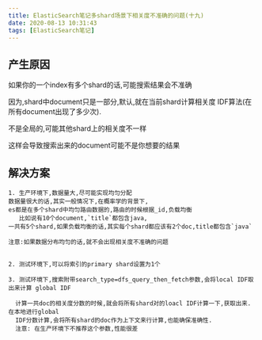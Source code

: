 ```yaml
---
title: ElasticSearch笔记多shard场景下相关度不准确的问题(十九)
date: 2020-08-13 10:31:43
tags: [ElasticSearch笔记]
---
```


## 产生原因
如果你的一个index有多个shard的话,可能搜索结果会不准确   

因为,shard中document只是一部分,默认,就在当前shard计算相关度 IDF算法(在所有document出现了多少次).  


不是全局的,可能其他shard上的相关度不一样

这样会导致搜索出来的document可能不是你想要的结果

<!--more-->
## 解决方案
```
1. 生产环境下,数据量大,尽可能实现均匀分配
数据量很大的话,其实一般情况下,在概率学的背景下,
es都是在多个shard中均匀路由数据的,路由的时候根据_id,负载均衡
   比如说有10个document,`title`都包含java,
一共有5个shard,如果负载均衡的话,其实每个shard都应该有2个doc,title都包含`java`

注意:如果数据分布均匀的话,就不会出现相关度不准确的问题


2. 测试环境下,可以将索引的primary shard设置为1个

3. 测试环境下,搜索附带search_type=dfs_query_then_fetch参数,会将local IDF取出来计算 global IDF
  
  计算一共doc的相关度分数的时候,就会将所有shard对的loacl IDF计算一下,获取出来.
在本地进行global      
  IDF分数计算,会将所有shard的doc作为上下文来行计算,也能确保准确性.
  注意: 在生产环境下不推荐这个参数,性能很差


```